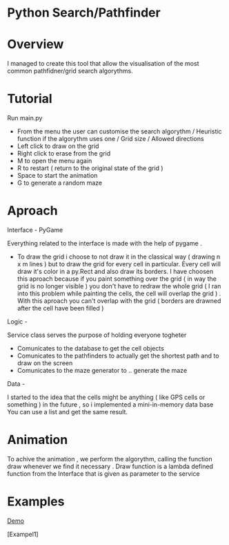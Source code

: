 # Python Search/Pathfinder

# Overview 

I managed to create this tool that allow the visualisation of the most common pathfidner/grid search algorythms.

# Tutorial

Run main.py

- From the menu the user can customise the search algorythm / Heuristic function if the algorythm uses one / Grid size / Allowed directions
- Left click to draw on the grid
- Right click to erase from the grid
- M to open the menu again
- R to restart ( return to the original state of the grid )
- Space to start the animation
- G to generate a random maze 


# Aproach

Interface - PyGame

Everything related to the interface is made with the help of pygame .
- To draw the grid i choose to not draw it in the classical way ( drawing n x m lines ) but to draw the grid for every cell in particular.
  Every cell will draw it's color in a py.Rect and also draw its borders. I have choosen this aproach because if you paint something over the
  grid ( in way the grid is no longer visible ) you don't have to redraw the whole grid ( I ran into this problem while painting the cells, the
  cell will overlap the grid ) . With this aproach you can't overlap with the grid ( borders are drawned after the cell have been filled )
 
 Logic -
 
 Service class serves the purpose of holding everyone togheter
 - Comunicates to the database to get the cell objects 
 - Comunicates to the pathfinders to actually get the shortest path and to draw on the screen
 - Comunicates to the maze generator to .. generate the maze
 
 Data -
 
 I started to the idea that the cells might be anything ( like GPS cells or something ) in the future , so i implemented a mini-in-memory data base
 You can use a list and get the same result.
 
 # Animation
 
 To achive the animation , we perform the algorythm, calling the function draw whenever we find it necessary . Draw function is a lambda defined function
 from the Interface that is given as parameter to the service
 
 # Examples
 
 [Demo](https://www.youtube.com/watch?v=bW9yDvDNpE0&feature=youtu.be)
 
 
 [Exampel1]
 
 
 
